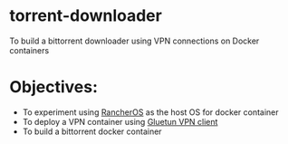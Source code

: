 # torrent-downloader

To build a bittorrent downloader using VPN connections on Docker containers

# Objectives:

* To experiment using [RancherOS](https://www.rancher.com/) as the host OS for docker container
* To deploy a VPN container using [Gluetun VPN client](https://github.com/qdm12/gluetun)
* To build a bittorrent docker container
